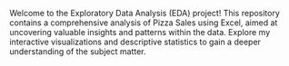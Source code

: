 Welcome to the Exploratory Data Analysis (EDA) project! This repository contains a comprehensive analysis of Pizza Sales using Excel, aimed at uncovering valuable insights and patterns within the data. Explore my interactive visualizations and descriptive statistics to gain a deeper understanding of the subject matter.
